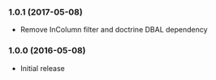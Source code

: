 
### 1.0.1 (2017-05-08)

* Remove InColumn filter and doctrine DBAL dependency

### 1.0.0 (2016-05-08)

* Initial release
